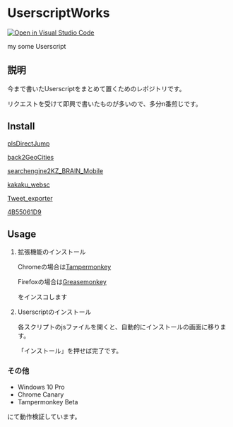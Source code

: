 # UserscriptWorks

[![Open in Visual Studio Code](https://img.shields.io/static/v1?logo=visualstudiocode&label=&message=Open%20in%20Visual%20Studio%20Code&labelColor=2c2c32&color=007acc&logoColor=007acc)](https://open.vscode.dev/PC-CNT/UserscriptWorks)

my some Userscript

## 説明

今まで書いたUserscriptをまとめて置くためのレポジトリです。

リクエストを受けて即興で書いたものが多いので、多分n番煎じです。

## Install

[plsDirectJump](https://github.com/PC-CNT/UserscriptWorks/raw/main/plsDirectJump/plsDirectJump.user.js)

[back2GeoCities](https://github.com/PC-CNT/UserscriptWorks/raw/main/back2GeoCities/back2GeoCities.user.js)

[searchengine2KZ_BRAIN_Mobile](https://github.com/PC-CNT/UserscriptWorks/raw/main/searchengine2KZ_BRAIN_Mobile/searchengine2KZ_BRAIN_Mobile.user.js)

[kakaku_websc](https://github.com/PC-CNT/UserscriptWorks/raw/main/kakaku_websc/kakaku_websc.user.js)

[Tweet_exporter](https://github.com/PC-CNT/UserscriptWorks/raw/alpha/Tweet_exporter/Tweet_exporter.user.js)

[4B55061D9](https://github.com/PC-CNT/UserscriptWorks/raw/main/4B55061D9/4B55061D9.user.js)

## Usage

1. 拡張機能のインストール

    Chromeの場合は[Tampermonkey](https://www.tampermonkey.net/ "Tampermonkey")

    Firefoxの場合は[Greasemonkey](https://addons.mozilla.org/ja/firefox/addon/greasemonkey/ "Greasemonkey")

    をインスコします

2. Userscriptのインストール

    各スクリプトのjsファイルを開くと、自動的にインストールの画面に移ります。

    「インストール」を押せば完了です。

### その他

- Windows 10 Pro
- Chrome Canary
- Tampermonkey Beta

にて動作検証しています。
